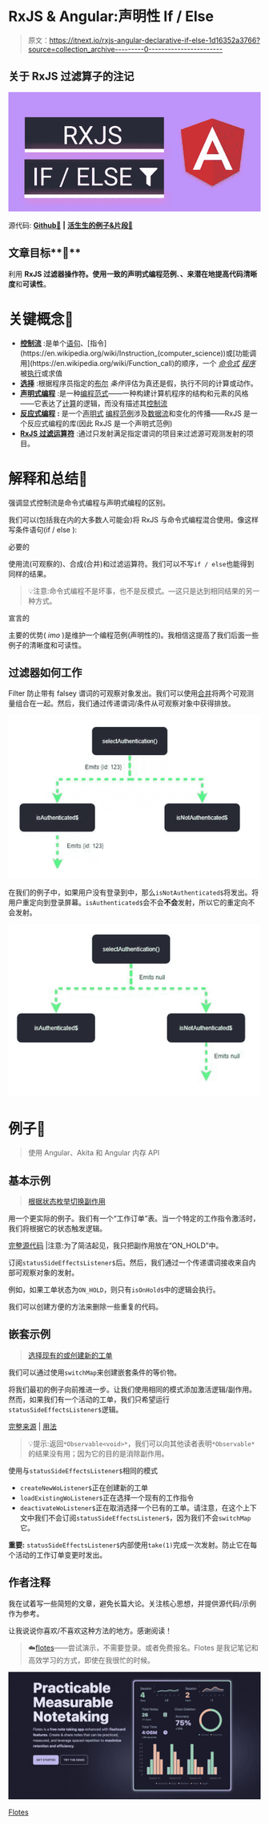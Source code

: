 # RxJS & Angular:声明性 If / Else

> 原文：<https://itnext.io/rxjs-angular-declarative-if-else-1d16352a3766?source=collection_archive---------0----------------------->

## 关于 RxJS 过滤算子的注记

![](img/ec9aa028a807bde2b1adfe6594272dcc.png)

源代码: [**Github🚀**](https://github.com/Everduin94/erxk-article-playground/tree/main/src/app/state/workorders) **|** [**活生生的例子&片段🚀**](https://erxk-article-playground.web.app/articles/rxjsfilter)

## 文章目标**🎯**

利用 **RxJS 过滤器操作符。**使用一致的**声明式编程范例**、**、**来潜在地提高**代码清晰度**和**可读性**。

# 关键概念📝

*   [**控制流**](https://en.wikipedia.org/wiki/Control_flow) :是单个[语句](https://en.wikipedia.org/wiki/Statement_(computer_science))、[指令](https://en.wikipedia.org/wiki/Instruction_(computer_science))或[功能调用](https://en.wikipedia.org/wiki/Function_call)的顺序，一个 [*命令式*](https://en.wikipedia.org/wiki/Imperative_programming) [*程序*](https://en.wikipedia.org/wiki/Computer_program) 被[执行](https://en.wikipedia.org/wiki/Execution_(computing))或求值
*   [**选择**](https://en.wikipedia.org/wiki/Control_flow#Choice) :根据程序员指定的[布尔](https://en.wikipedia.org/wiki/Boolean_datatype) *条件*评估为真还是假，执行不同的计算或动作。
*   [**声明式编程**](https://en.wikipedia.org/wiki/Declarative_programming) :是一种[编程范式](https://en.wikipedia.org/wiki/Programming_paradigm)——一种构建计算机程序的结构和元素的风格——它表达了[计算](https://en.wikipedia.org/wiki/Computation)的逻辑，而没有描述其[控制流](https://en.wikipedia.org/wiki/Control_flow)
*   [**反应式编程**](https://en.wikipedia.org/wiki/Reactive_programming) **:** 是一个[声明式](https://en.wikipedia.org/wiki/Declarative_programming) [编程范例](https://en.wikipedia.org/wiki/Programming_paradigm)涉及[数据流](https://en.wikipedia.org/wiki/Stream_(computing))和变化的传播——RxJS 是一个反应式编程的库(因此 RxJS 是一个声明式范例)
*   [**RxJS 过滤运算符**](https://rxjs.dev/api/operators/filter) :通过只发射满足指定谓词的项目来过滤源可观测发射的项目。

# 解释和总结🧪

强调显式控制流是命令式编程与声明式编程的区别。

我们可以(包括我在内的大多数人可能会)将 RxJS 与命令式编程混合使用。像这样写条件语句(if / else ):

必要的

使用流(可观察的)、合成(合并)和过滤运算符。我们可以不写`if / else`也能得到同样的结果。

> 💡注意:命令式编程不是坏事，也不是反模式。—这只是达到相同结果的另一种方式。

宣言的

主要的优势( *imo* )是维护一个编程范例(声明性的)。我相信这提高了我们后面一些例子的清晰度和可读性。

## 过滤器如何工作

Filter 防止带有 falsey 谓词的可观察对象发出。我们可以使用[合并](https://rxjs-dev.firebaseapp.com/api/index/function/merge)将两个可观测量组合在一起。然后，我们通过传递谓词/条件从可观察对象中获得排放。

![](img/4019098884691a28e8550e0d26cf4c5d.png)

在我们的例子中，如果用户没有登录到中，那么`isNotAuthenticated$`将发出。将用户重定向到登录屏幕。`isAuthenticated$`会不会**不会**发射，所以它的重定向不会发射。

![](img/a3fe14f78d72defe12ea87de43e936e2.png)

# 例子🎨

> 使用 Angular、Akita 和 Angular 内存 API

## 基本示例

> [根据状态枚举切换副作用](https://erxk-article-playground.web.app/articles/rxjsfilter)

用一个更实际的例子。我们有一个“工作订单”表。当一个特定的工作指令激活时，我们将根据它的状态触发逻辑。

[完整源代码](https://github.com/Everduin94/erxk-article-playground/blob/main/src/app/state/workorders/work-orders.service.ts) |注意:为了简洁起见，我只把副作用放在“ON_HOLD”中。

订阅`statusSideEffectsListener$`后。然后，我们通过一个传递谓词接收来自内部可观察对象的发射。

例如，如果工单状态为`ON_HOLD`，则只有`isOnHold$`中的逻辑会执行。

我们可以创建方便的方法来删除一些重复的代码。

## 嵌套示例

> [选择现有的或创建新的工单](https://erxk-article-playground.web.app/articles/rxjsfilter)

我们可以通过使用`switchMap`来创建嵌套条件的等价物。

将我们最初的例子向前推进一步。让我们使用相同的模式添加激活逻辑/副作用。然而，如果我们有一个活动的工单，我们只希望运行`statusSideEffectsListener$`逻辑。

[完整来源](https://github.com/Everduin94/erxk-article-playground/blob/main/src/app/state/workorders/work-orders.service.ts) | [用法](https://github.com/Everduin94/erxk-article-playground/blob/main/src/app/snippet/examples/rxjs-nested-filter.component.ts)

> 💡提示:返回`*Observable<void>*`，我们可以向其他读者表明`*Observable*`的结果没有用；因为它的目的是消除副作用。

使用与`statusSideEffectsListener$`相同的模式

*   `createNewWoListener$`正在创建新的工单
*   `loadExistingWoListener$`正在选择一个现有的工作指令
*   `deactivateWoListener$`正在取消选择一个已有的工单。请注意，在这个上下文中我们不会订阅`statusSideEffectsListener$`，因为我们不会`switchMap`它。

**重要:** `statusSideEffectsListener$`内部使用`take(1)`完成一次发射。防止它在每个活动的工作订单变更时发出。

## 作者注释

我在试着写一些简短的文章，避免长篇大论。关注核心思想，并提供源代码/示例作为参考。

让我说说你喜欢/不喜欢这种方法的地方。感谢阅读！

> ☁️[flotes](https://flotes.app)——尝试演示，不需要登录。或者免费报名。Flotes 是我记笔记和高效学习的方式，即使在我很忙的时候。

![](img/8e468f6e74135bbbc2ecbfce7e2db2bf.png)

[Flotes](https://flotes.app)
